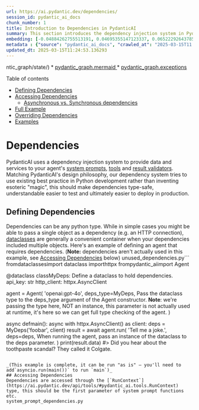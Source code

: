 ```yaml
---
url: https://ai.pydantic.dev/dependencies/
session_id: pydantic_ai_docs
chunk_number: 1
title: Introduction to Dependencies in PydanticAI
summary: This section introduces the dependency injection system in PydanticAI, detailing how it supplies data and services for agents' system prompts, tools, and results. It also outlines the table of contents covering defining dependencies, accessing them, handling both asynchronous and synchronous dependencies, overriding, and providing examples.
embedding: [-0.04884262755513191, 0.04695355147123337, 0.06522292643785477, -0.012254155240952969, 0.043349385261535645, 0.044095076620578766, 0.0016343017341569066, 0.012117446400225163, -0.030772099271416664, 0.0064067114144563675, -0.002613018499687314, -0.05498213320970535, 0.01756097562611103, -0.05224794149398804, 0.015671897679567337, -0.04677955433726311, -0.010744135826826096, 0.024819014593958855, 0.017697684466838837, 0.07973901182413101, 0.08913469314575195, 0.03472425043582916, 0.035469938069581985, 0.021525556221604347, -0.02639739029109478, -0.010924343951046467, 0.031169800087809563, 0.028733883053064346, 0.022097250446677208, 0.010421003215014935, 0.030647817999124527, -0.009395681321620941, -0.0194003414362669, 0.047177255153656006, 0.03437626361846924, 0.008600279688835144, 0.001363989431411028, 0.0039490447379648685, -0.02619853988289833, 0.02756563574075699, 0.027018796652555466, -0.021624980494379997, 0.023476775735616684, 0.010539070703089237, -0.07914245873689651, 0.02544042281806469, -0.0230542179197073, 0.016666149720549583, -0.001598570728674531, -0.0007814199198037386, -0.07193413376808167, 0.019798042252659798, -0.0035606648307293653, -0.002299207728356123, -0.02504272200167179, 0.010874630883336067, -0.018356377258896828, 0.01469007320702076, -0.04444306343793869, -0.05885971710085869, 0.0205313041806221, 0.018865931779146194, -0.02102842926979065, 0.05746776610612869, -0.0461084358394146, -0.01844337396323681, -0.03785614296793938, -0.0025959298945963383, -0.06691315770149231, 0.012223085388541222, 0.046506136655807495, 0.058611154556274414, -0.056672364473342896, -0.031542643904685974, -0.03812956437468529, -0.03653876110911369, 0.035171665251255035, 0.08297032862901688, 0.006760913413017988, -0.03957122936844826, 0.0034022058825939894, 0.019313344731926918, -0.046232715249061584, -0.008389000780880451, -0.0386018343269825, -0.05135311558842659, -0.045561596751213074, -0.022731086239218712, 0.009060121141374111, -0.024831444025039673, -0.0276402048766613, -0.021276991814374924, -0.0702936127781868, 0.03678732365369797, 0.036812178790569305, 0.03962093964219093, 0.020469162613153458, -0.005372067913413048, -0.04576044902205467, 0.02995184063911438, 0.011123194359242916, -0.005468385759741068, -0.09877893328666687, -0.03072238713502884, 0.035668790340423584, 0.017685256898403168, -0.010147584602236748, -0.004166537430137396, -0.023750193417072296, 0.00705297477543354, -0.06895137578248978, 0.005589560139924288, 0.024259747937321663, 0.03196519985795021, -0.047276683151721954, -0.006092900410294533, -0.022619232535362244, -0.010644710622727871, 0.02044430561363697, -0.03390399366617203, -0.01814509928226471, 0.019263632595539093, 0.017399409785866737, 0.03380456566810608, 0.03832841292023659, 0.015236911363899708, -0.017623117193579674, -0.021761689335107803, -0.026422247290611267, -0.014255087822675705, 0.023377349600195885, -0.005107969511300325, 0.006972191855311394, -0.02793848142027855, -0.023650769144296646, -0.012645642273128033, -0.02054373174905777, -0.026447102427482605, -0.02562684565782547, 0.01680285856127739, 0.054485008120536804, -0.017697684466838837, 0.0016063383081927896, 0.05048314481973648, -0.006375640630722046, 0.07223240286111832, -0.0029501321259886026, 0.019711045548319817, -0.04374708607792854, -0.007090259343385696, 0.008041013032197952, 0.026819948107004166, -0.026745378971099854, -0.0386018343269825, 0.0007441354682669044, -0.001517011085525155, 0.00897312443703413, 0.016740716993808746, 0.08008699864149094, -0.02689451538026333, -0.0029703278560191393, 0.03753301128745079, -0.0004971259622834623, -0.0194003414362669, -0.037110455334186554, 0.0015939101576805115, -0.029529284685850143, 0.01918906345963478, -0.02151312679052353, -0.02860959991812706, -0.004722696729004383, -0.045835018157958984, -0.015187199227511883, 0.01502563338726759, 0.07551343739032745, -0.02007146179676056, -0.02677023410797119, -0.014279943890869617, -0.03544508293271065, -0.0783967673778534, 0.005337890237569809, -0.020295169204473495, -0.02599968947470188, 0.014391797594726086, -0.021239707246422768, -0.024458598345518112, -0.009725026786327362, 0.04329967498779297, -0.005772875621914864, 0.055727824568748474, 0.04168401286005974, 0.029032157734036446, 0.0007969550788402557, 0.0017927605658769608, 0.02312878705561161, 0.01314898207783699, 0.048047225922346115, 0.005048935767263174, 0.024520739912986755, -0.014851639047265053, -0.0006245145341381431, 0.01976075768470764, 0.02197296917438507, 0.018667081370949745, -0.002945471554994583, -0.05329190567135811, -0.02314121462404728, -0.03032468631863594, -0.019325772300362587, -0.007904303260147572, -0.016840143129229546, -0.06711200624704361, 0.0027761380188167095, 0.03293459862470627, -0.033456578850746155, -0.017871679738163948, -0.014267516322433949, 0.030399253591895103, 0.013322976417839527, 0.02639739029109478, -0.008065869100391865, 0.017585832625627518, 0.040739476680755615, -0.041609443724155426, -0.02238309755921364, -0.00643156748265028, -0.024930868297815323, -0.03646419197320938, -0.01271399762481451, 0.02908186987042427, 0.028634456917643547, -0.029405001550912857, -0.00994251947849989, 0.010184869170188904, 0.002749728038907051, -0.04021749272942543, 0.031343795359134674, -0.006030759774148464, -0.01851794309914112, -0.006866552866995335, -0.026919372379779816, -0.024210035800933838, -0.0384029820561409, 0.02746621146798134, -0.027764486148953438, 0.015386049635708332, -0.012247941456735134, -0.02928072027862072, 0.028137331828475, 0.012216871604323387, 0.017299983650445938, 0.001620320021174848, 0.034599967300891876, 0.0006497591966763139, -0.018505515530705452, -0.06755942106246948, 0.006064936984330416, -0.02466987818479538, -0.03798042610287666, 0.03099580481648445, -0.008022370748221874, 0.048917196691036224, -0.002342706313356757, 0.003644554875791073, 0.0022665837313979864, -9.602687350707129e-05, 0.006903836969286203, -0.005977939814329147, -0.01565946824848652, -0.0168774276971817, 0.02888301946222782, 0.02110299840569496, 0.07258039712905884, -0.028187043964862823, -0.05846201628446579, 0.008078297600150108, -0.01660400815308094, 0.01415566261857748, -0.02534099668264389, -0.0018890787614509463, -0.0021329813171178102, 0.00930868461728096, 0.039496660232543945, 0.054584432393312454, -0.021836258471012115, 0.031144943088293076, -0.020407021045684814, 0.019064782187342644, -0.007369892671704292, 0.03621562942862511, 0.028957588598132133, 0.04518875107169151, 0.028733883053064346, -0.03159235790371895, 0.021339133381843567, -0.03012583591043949, 0.014603075571358204, 0.028162186965346336, 0.010389933362603188, -0.01708870567381382, -0.02189840003848076, 0.006040080916136503, -0.014789498411118984, 0.004331210162490606, -0.00083423953037709, 0.014267516322433949, 0.010980269871652126, 0.004275283310562372, 0.01469007320702076, -0.027391642332077026, -0.01968618854880333, 0.01899021305143833, 0.0023194034583866596, 0.014540934935212135, -0.0343514047563076, 0.0060525089502334595, 0.051601678133010864, -0.025800839066505432, 0.05970483273267746, -0.024060897529125214, -0.04854435473680496, -0.005263321567326784, 0.04702811688184738, -0.019363056868314743, -0.06189218536019325, -0.023352492600679398, -0.004489669110625982, -0.002219978254288435, -0.022780798375606537, 0.02821189910173416, 0.006512350402772427, -0.00935218296945095, 0.029355289414525032, 0.045362748205661774, 0.01161410566419363, -0.030747242271900177, -0.028162186965346336, 0.042777691036462784, 0.021289421245455742, 0.04742581769824028, -0.05239707976579666, -0.017933819442987442, -0.012707782909274101, -0.018107814714312553, 0.006176790222525597, 0.04466677084565163, -0.025552276521921158, 0.02399875782430172, -0.007854590192437172, -0.004812800791114569, 0.007133758161216974, -0.025651700794696808, 0.0043249959126114845, 0.00935218296945095, -0.020767439156770706, -0.02409818209707737, -0.010309150442481041, -0.0016529439017176628, -0.022320957854390144, 0.0031318936962634325, -0.07292838394641876, 0.01620630733668804, -0.04732639342546463, 0.005052042659372091, -0.048320647329092026, -0.0012746620923280716, 0.002631660783663392, -0.017784683033823967, 0.010557712987065315, 0.0044927760027348995, 0.040739476680755615, 0.0408637560904026, -0.0408637560904026, -0.02025788463652134, -0.01881621964275837, -0.018952928483486176, -0.03972036764025688, -0.0015146808000281453, 0.021811403334140778, 0.024744445458054543, 0.009240329265594482, -0.008065869100391865, 0.03283517062664032, 0.021326705813407898, 0.04486561939120293, 0.028584744781255722, -0.024632593616843224, -0.01444150973111391, -0.01108590979129076, 0.019176635891199112, 0.06447724252939224, -0.061494484543800354, -0.011029982939362526, 0.008233649656176567, -0.036339908838272095, -0.008904769085347652, -0.01747397892177105, -0.011446326039731503, 0.04136088117957115, -0.00902905035763979, -0.00859406590461731, 0.010669566690921783, -0.03199005872011185, -0.021550411358475685, -0.02342706173658371, 0.017983533442020416, 0.06020195782184601, -0.024036042392253876, 0.016069598495960236, 0.009861736558377743, 0.05018486827611923, -0.011688674800097942, -0.007935374043881893, -0.019064782187342644, -0.029902128502726555, -0.04859406501054764, -0.013596395961940289, 0.008183936588466167, 0.05890943109989166, 0.034699395298957825, 0.0029951841570436954, -0.03243746981024742, -0.014615504071116447, -0.02315364219248295, -0.00801615696400404, 0.0389995351433754, 0.03318316116929054, -0.013248407281935215, -0.005114183761179447, -0.03686189278960228, -0.006549634970724583, 0.02967842109501362, 0.05771632865071297, 0.0038589404430240393, 0.012689140625298023, -0.0037346589379012585, 0.02679509110748768, 0.027590492740273476, 0.00277147744782269, -0.018890786916017532, 0.00910983420908451, -0.042777691036462784, 0.0001768098445609212, 0.052546218037605286, -0.03765729442238808, -0.0006711200694553554, -0.037185024470090866, -0.06800683587789536, 0.02947957068681717, -0.008693491108715534, -0.003249961184337735, 0.03109523095190525, -0.03241261467337608, 0.009631816297769547, -0.01843094639480114, -0.0021391953341662884, 0.012154730036854744, 0.009501320309937, 0.04039148613810539, -0.02696908451616764, 0.052446793764829636, 0.00840764306485653, -0.01623116433620453, 0.04352337867021561, -0.014901351183652878, 0.013509398326277733, 0.03271089121699333, -0.004091968294233084, -0.0140686659142375, 0.02033245377242565, 0.0044834548607468605, -0.015137486159801483, -0.0044741337187588215, -0.031144943088293076, 0.00834550242871046, -0.024446170777082443, 0.005838123150169849, 0.013633680529892445, -0.014230231754481792, 0.02275594137609005, 0.013509398326277733, -0.0011464968556538224, 0.003995649982243776, 0.008364144712686539, 0.018878359347581863, 0.04588472843170166, 0.006223395932465792, -0.03283517062664032, -0.013223551213741302, 0.007537672761827707, -0.01075034961104393, 0.0157464649528265, 0.09420537203550339, -0.012875563465058804, 0.05080627650022507, 0.028460463508963585, -0.027242504060268402, -0.00968774314969778, -0.02198539674282074, -0.02756563574075699, 0.04337424412369728, 0.006649060174822807, -0.025179430842399597, 0.06407953798770905, 0.010222152806818485, -0.05378903076052666, 0.023750193417072296, -0.005583346355706453, -0.010806276462972164, 0.046903837472200394, -0.030970949679613113, 0.014242659322917461, 0.006145719904452562, 0.032586608082056046, -0.01748640649020672, 0.009488892741501331, 0.013944383710622787, -0.026322821155190468, -0.007189684547483921, -0.0017026565037667751, 0.023762622848153114, -0.035643935203552246, -0.0016016778536140919, -0.003684946335852146, 0.0055864532478153706, -0.02171197719871998, -0.005406245123594999, -0.008065869100391865, 0.0048562996089458466, 0.022594375535845757, 0.0013235979713499546, 0.0018626688979566097, -0.0017865465488284826, 0.0277396310120821, -0.05214851722121239, 0.03770700469613075, 0.006748485378921032, -0.010936771519482136, -0.022159390151500702, -0.006481280084699392, -0.017237843945622444, 0.010737921111285686, -0.04019263759255409, -0.019822899252176285, -0.02312878705561161, 0.027043653652071953, 0.01881621964275837, 0.004178965464234352, 0.000843560672365129, 0.002884884364902973, 0.041609443724155426, 0.024396458640694618, -0.001002019620500505, -0.013708248734474182, 0.014540934935212135, 0.005325462203472853, -0.008581637404859066, -0.01511263009160757, 0.008929625153541565, -0.002087929053232074, -0.011844026856124401, -0.03427683562040329, 0.016007456928491592, 0.02110299840569496, 0.0026363213546574116, 0.04404536262154579, 0.02324064075946808, -0.04051576927304268, -0.03012583591043949, 0.0015201180940493941, -0.004020506516098976, -0.007090259343385696, -0.024259747937321663, -0.009072549641132355, 0.027590492740273476, 0.0176728293299675, 0.010352648794651031, 0.0018005281453952193, -0.028733883053064346, -0.007599813397973776, -0.007891874760389328, -0.014677644707262516, 0.02908186987042427, 0.01559732761234045, -0.022519808262586594, -0.009439179673790932, 0.002911294111981988, -0.018977785483002663, -0.005962404888123274, 0.019325772300362587, 0.00792294554412365, -0.014168091118335724, -0.019934752956032753, 0.015038060955703259, -0.03420226648449898, -0.0021189996041357517, 0.007867018692195415, 0.01601988449692726, -0.062339600175619125, 0.029827559366822243, 0.004704054910689592, -0.027590492740273476, -0.009358396753668785, -0.0005934441578574479, -0.0059313345700502396, 0.00026002019876614213, 0.023762622848153114, 0.011943452060222626, -0.03477396443486214, 0.042777691036462784, -0.025775982066988945, -0.0020723938941955566, 0.017498834058642387, -0.0276402048766613, -0.045636165887117386, -0.00212521362118423, -0.038054995238780975, 0.03793071210384369, 0.03924809768795967, -0.028013048693537712, 0.033456578850746155, 0.031144943088293076, -0.016951996833086014, -0.005601988639682531, 0.006736057344824076, -0.01306198537349701, 0.013981668278574944, -0.008159080520272255, -0.01671586185693741, 0.006990834139287472, -0.03658847138285637, 0.01430479995906353, 0.027814198285341263, 0.0011806741822510958, -0.020419450476765633, 0.0012513593537732959, -0.016951996833086014, 0.008910983800888062, -0.00974366907030344, -0.03330744057893753, 0.009314898401498795, 0.01205530483275652, -0.0212272796779871, -0.012738853693008423, 0.008196365088224411, 0.012080161832273006, -0.0071275439113378525, 0.024930868297815323, 0.04096318036317825, -0.036712754517793655, 0.0035606648307293653, -0.002847599796950817, 0.015970172360539436, -0.009053907357156277, 0.014702500775456429, 0.005434208549559116, -0.01611931063234806, -0.01233493909239769, -0.020953860133886337, 0.015696752816438675, -0.04446791857481003, 0.022867795079946518, 0.0495634600520134, -0.023290352895855904, -0.003846512408927083, 0.021525556221604347, 0.047177255153656006, 0.015000776387751102, 0.019922323524951935, 0.005990368314087391, -0.03944694623351097, 0.03907410427927971, 0.027018796652555466, 0.03589249774813652, -0.017933819442987442, -0.032387759536504745, 0.01688985526561737, -0.0034519184846431017, -0.02686966024339199, 0.024545595049858093, -0.02542799524962902, 0.0007052975124679506, -0.04339909926056862, 0.018207238987088203, 0.06467609107494354, -0.055330123752355576, -0.0076308841817080975, 0.022594375535845757, 0.008413857780396938, 0.03231319040060043, -0.009296256117522717, 0.007761379703879356, 0.004014292266219854, -0.001257573370821774, 0.020220600068569183, -0.01272642519325018, 0.00020234580733813345, -0.004840764217078686, -0.01444150973111391, -0.03703588619828224, -0.02878359518945217, 0.012626999989151955, 0.00263010710477829, 0.030076121911406517, -0.023538915440440178, -0.04078918695449829, 0.0030278079211711884, 0.025577131658792496, 0.03962093964219093, -0.02485629916191101, -0.018406089395284653, 0.031542643904685974, -0.02599968947470188, 0.02245766669511795, -0.013596395961940289, -0.02235824055969715, 0.007525244727730751, 0.01003573089838028, 0.028858164325356483, -0.02686966024339199, -0.01623116433620453, -0.0008544353186152875, -0.02362591214478016, -0.007208326831459999, -0.008768059313297272, -0.04096318036317825, -0.03099580481648445, 0.01551033090800047, -0.010389933362603188, 0.01661643572151661, -0.0030744136311113834, -0.008699704892933369, -0.02823675610125065, 0.004147895146161318, 0.013074413873255253, -0.021960539743304253, -0.052745066583156586, 0.034997668117284775, -0.032785460352897644, 0.007021904457360506, -0.027764486148953438, -0.01257728785276413, -0.015870748087763786, -0.011135621927678585, 0.013919527642428875, 0.0015480814035981894, 0.01738698221743107, 0.039993785321712494, -0.007059189025312662, 0.021252136677503586, -0.051104553043842316, 0.008991766721010208, -0.008233649656176567, -0.003066645935177803, 0.03072238713502884, 0.015410905703902245, -0.009476464241743088, -0.009265185333788395, -0.03636476770043373, 0.006984620355069637, -0.002244834555312991, 0.000561985420063138, -0.021562838926911354, 0.024309460073709488, 0.0028942052740603685, -0.025601988658308983, 0.017623117193579674, -0.04578530415892601, 0.005605095531791449, 0.02458287961781025, -0.00582880200818181, -0.006260680500417948, 0.012117446400225163, 0.012887991033494473, 0.024508310481905937, -0.0085878511890769, -0.013099269941449165, -0.02341463416814804, -0.002923722146078944, -0.018294235691428185, 0.0038869038689881563, 0.020233027637004852, -0.006217182148247957, 0.03263632208108902, 0.02121485210955143, 0.002886437810957432, -0.004430635366588831, -0.02967842109501362, -0.03213919699192047, -0.037483301013708115, -0.05741805210709572, -0.002561752451583743, -0.0006416032556444407, -0.007202112581580877, 0.005036507733166218, 0.01373310573399067, 0.011210191063582897, -0.09132204204797745, -0.019909895956516266, 0.023551343008875847, -0.0034208481665700674, 0.0556781105697155, -0.000340997357852757, 0.039695508778095245, 0.027789343148469925, -0.0008785148384049535, -0.013173839077353477, -0.022581947967410088, 0.000708016159478575, -0.022818082943558693, -0.007245611399412155, 0.03452540189027786, 0.0008637564023956656, 0.018555227667093277, -0.00941432360559702, 0.05761690065264702, -0.009818238206207752, -0.019437626004219055, 0.010582569055259228, -0.03131893649697304, 0.012366008944809437, 0.0019605406560003757, -0.022296100854873657, -0.010911915451288223, 0.042777691036462784, 0.01825695112347603, 0.031617213040590286, -0.016293304041028023, -0.05249650403857231, -0.02362591214478016, 0.04705297574400902, -0.013223551213741302, 0.04991145059466362, 0.01861736923456192, 0.02686966024339199, 0.02534099668264389, -0.0019714152440428734, 0.024458598345518112, 0.0029252758249640465, 0.010104085318744183, 0.011893738992512226, 0.04561131075024605, 0.017585832625627518, -0.012266583740711212, -8.762816287344322e-05, -0.007177256513386965, -0.0006116980221122503, -0.008444927632808685, 0.021910827606916428, 0.012962560169398785, 0.0019108280539512634, 0.02696908451616764, -0.0072766817174851894, -0.028137331828475, 0.015249339863657951, -0.0014385583344846964, 0.038825538009405136, -0.0037315520457923412, -0.0036569831427186728, 0.02437160164117813, -0.004020506516098976, -0.020692870020866394, -0.0047910516150295734, 0.01804567314684391, -0.022146962583065033, -0.011123194359242916, 0.02054373174905777, -0.014764642342925072, 0.012682926841080189, 0.008121795952320099, -0.007394749205559492, -0.00945782195776701, 0.039123814553022385, 0.0011200869921594858, -0.008668634109199047, -0.00897312443703413, -0.016653720289468765, 0.04476619511842728, -0.02938014641404152, 0.009339754469692707, 0.04548702761530876, -0.02754078060388565, 0.0028677955269813538, -0.014230231754481792, 0.007084045559167862, -0.019698617979884148, 0.036339908838272095, -0.002010253258049488, 0.00599968945607543, 0.0006742271361872554, 0.009712599217891693, -0.04625757411122322, 0.013372689485549927, -0.032984308898448944, 0.01997203752398491, 0.018679508939385414, 0.0003712909820023924, 0.028261613100767136, 0.032860029488801956, 0.007400962989777327, -0.0037439800798892975, -0.02247009426355362, 0.03877582773566246, -0.02314121462404728, -0.030846668407320976, -0.03156749904155731, 0.006636632140725851, -0.023439491167664528, 0.002505825599655509, -0.019412769004702568, 0.03012583591043949, -0.012800994329154491, -0.005443529691547155, 0.04625757411122322, -0.0027512817177921534, -0.043051112443208694, 0.005107969511300325, 0.009892807342112064, 0.035743359476327896, -0.02726736105978489, 0.026173682883381844, 0.008525710552930832, -0.018269380554556847, 0.011322044767439365, -0.01531148049980402, -0.02111542597413063, -0.012254155240952969, 0.025403138250112534, 0.005943762604147196, -0.04290197417140007, 0.00645642401650548, -0.011228833347558975, 0.02045673504471779, 0.044691625982522964, -0.004138574004173279, -0.01085598859935999, -0.018194811418652534, 0.027615347877144814, -0.019909895956516266, 0.0007041323697194457, 0.00810315366834402, -0.012887991033494473, 0.011029982939362526, 0.014391797594726086, -0.010110300034284592, -0.011545751243829727, -0.0012086376082152128, 0.0273419301956892, 0.017722541466355324, -0.008562995120882988, 0.012776138260960579, 0.003127233125269413, 0.05885971710085869, 0.011837813071906567, -0.03025011718273163, -0.0024498989805579185, -0.029429858550429344, -0.05652322620153427, 0.025378281250596046, 0.0036569831427186728, -0.030448967590928078, 0.01551033090800047, 0.00410439632833004, 0.0004334317345637828, -0.010930557735264301, -0.01531148049980402, -0.033357154577970505, 0.007618455681949854, -0.0065558492206037045, 0.012838278897106647, 0.011216404847800732, 0.03591735288500786, 0.08063383400440216, 0.043622806668281555, -0.014429082162678242, -0.007904303260147572, 0.022880224511027336, 0.01766039989888668, -0.0018704365938901901, 0.011962094344198704, -0.012887991033494473, 0.03196519985795021, -0.026546528562903404, 0.02171197719871998, 0.028336182236671448, 0.006102221552282572, 0.01382010243833065, 0.014963492751121521, -0.007711667101830244, -0.01784682273864746, 0.011023769155144691, -0.0031940345652401447, -0.003945937380194664, 0.023004505783319473, -0.009644243866205215, 0.02938014641404152, -0.0034115270245820284, 0.021276991814374924, 0.031492929905653, 0.003172285156324506, -0.027093365788459778, 0.00883641466498375, 0.040739476680755615, -0.011682461015880108, -0.01834394969046116, 0.015236911363899708, 0.03263632208108902, -0.0072953240014612675, -0.010675780475139618, 0.00941432360559702, 0.017908964306116104, -0.03370514139533043, 0.02274351380765438, -0.01844337396323681, 0.005104862619191408, -0.007376106921583414, 0.003945937380194664, -0.019835326820611954, -0.04039148613810539, -0.010439645498991013, 0.019450053572654724, 0.0046791983768343925, 0.004862513393163681, 0.03400341793894768, -0.008482212200760841, 0.02754078060388565, 0.006686344742774963, 0.0001196209414047189, 0.04213142767548561, -0.021823830902576447, 0.000436927133705467, -0.0140189528465271, -0.029926985502243042, 0.003408420132473111, 0.02254466339945793, 0.02120242267847061, -0.00501786544919014, -0.0034239552915096283, -0.013099269941449165, -0.010862203314900398, -0.03656361624598503, 0.008308217860758305, 0.0071275439113378525, 0.010383719578385353, 0.033829424530267715, 0.008239863440394402, -0.020953860133886337, 0.006111542694270611, 0.01565946824848652, 0.013472114689648151, -0.014627932570874691, 0.033730000257492065, -0.02736678533256054, 0.0337548553943634, 0.014913779683411121, -0.011844026856124401, -0.0076308841817080975, 0.0008249184465967119, 0.0316917821764946, -0.009557247161865234, -0.005844337400048971, -0.04426907002925873, -0.026993941515684128, 0.010222152806818485, 0.010234581306576729, 0.02562684565782547, 0.0208295788615942, -0.029429858550429344, 0.0230542179197073, 0.0010012427810579538, 0.022681374102830887, -0.018306665122509003, 0.0018378125969320536, -0.03032468631863594, 0.010576355271041393, -0.01651701144874096, -0.043051112443208694, -0.047376107424497604, -0.008687276393175125, -3.517263394314796e-05, 0.000889389484655112, 0.004514525178819895, -0.01997203752398491, -0.018393661826848984, -0.027963336557149887, 0.003809227840974927, 0.014652788639068604, 0.01785925030708313, -0.00787323247641325, 0.010445860214531422, -0.03062296099960804, -0.003486095927655697, -0.029032157734036446, -0.0026021439116448164, -0.004067112226039171, -0.003821656107902527, -0.03885039687156677, -0.013248407281935215, 0.01804567314684391, -0.02179897390305996, 0.035942208021879196, 0.02504272200167179, 0.004840764217078686, -0.012639428488910198, -0.025291284546256065, 0.03206462785601616, 0.017051421105861664, -0.011514680460095406, -0.017598260194063187, 0.004766195546835661, -0.03763243928551674, 0.023004505783319473, 0.03420226648449898, -0.046506136655807495, -0.031070373952388763, -0.020494019612669945, -0.0017523691058158875, -0.00935218296945095, 0.034599967300891876, 0.01698928140103817, -0.000184577438631095, 0.020891720429062843, -0.03290973976254463, 0.004275283310562372, 0.007407177239656448, 0.008190150372684002, -0.03929780796170235, 0.0045114182867109776, 0.009482678025960922, 6.932577525731176e-05, -0.004110610578209162, -0.014578219503164291, 0.012105017900466919, -0.047376107424497604, -0.013223551213741302, 0.011266117915511131, -0.008736989460885525, 0.01444150973111391, -0.03283517062664032, -0.001412925310432911, -0.03688674792647362, 0.008556781336665154, -0.0386018343269825, 0.013509398326277733, -0.020904147997498512, 0.00013146652781870216, 0.015497902408242226, 0.06517321616411209, 0.03251203894615173, -0.04178344085812569, 0.044592201709747314, 0.025378281250596046, 0.004728910978883505, 0.02880845032632351, -0.0021096784621477127, -0.008811558596789837, -0.052745066583156586, -0.0057449121959507465, 0.03706074133515358, 0.03658847138285637, -0.00585365854203701, -0.036613330245018005, -0.017250271514058113, 0.009569675661623478, -0.0036165916826575994, 0.018095385283231735, 0.0008264719508588314, 0.02995184063911438, 0.04772409424185753, -0.022830510511994362, -0.009314898401498795, -0.00014282662596087903, 0.005925120320171118, 0.02005903422832489, -0.03507223725318909, -0.0077178808860480785, 0.021152710542082787, 0.0229547917842865, -0.006990834139287472, -0.0019698617979884148, 0.02005903422832489, -0.052745066583156586, 0.010980269871652126, -0.004657449200749397, -0.035569366067647934, -0.02361348457634449, 0.018853502348065376, 0.04444306343793869, 0.009954947978258133, 0.0015053596580401063, -0.03934752196073532, 0.0001951607846422121, 0.022532235831022263, 0.019735902547836304, -0.008389000780880451, 0.01671586185693741, 0.020593443885445595, -0.0009367718012072146, 0.01851794309914112, 0.003970793914049864, -0.025800839066505432, -0.02073015458881855, -0.02506757713854313, -0.00645642401650548, 0.021065713837742805, 0.01070063654333353, 0.007183470763266087, -0.028535032644867897, 0.02545285038650036, -0.0039397235959768295, 0.012160944752395153, -0.0035699859727174044, 0.0046885195188224316, 0.03464968129992485, -0.023762622848153114, 0.006928693503141403, 0.04523846507072449, -0.013037129305303097, -0.0154481902718544, 0.019810469821095467, 0.007512816693633795, 0.0016016778536140919, 0.03807985037565231, 0.0016405157512053847, -0.0154481902718544, 0.028286468237638474, 0.020220600068569183, 0.004231784958392382, -0.024520739912986755, -0.029728135094046593, 0.012987416237592697, -0.031045518815517426, -0.03621562942862511, 0.017784683033823967, 0.027665061876177788, -0.020108746364712715, 0.0104645024985075, 0.001915488624945283, 0.009252757765352726, -0.012676713056862354, 0.027789343148469925, 0.03251203894615173, 0.003476774785667658, 0.008954482153058052, 0.014279943890869617, -0.0273419301956892, 0.02111542597413063, 0.016765573993325233, -0.014317228458821774, -0.024222463369369507, -0.004244212992489338, -0.00988037884235382, 0.020792294293642044, -0.020220600068569183, -0.0037253377959132195, 0.008693491108715534, 0.01613173820078373, -0.0020351095590740442, -8.092861389741302e-05, -0.007624669931828976, -0.007202112581580877, 0.02025788463652134, -0.005710734985768795, -0.03400341793894768, -0.01604474149644375, -0.03350629284977913, -0.015547615475952625, -0.0071275439113378525, 0.0003916808927897364, -0.031716637313365936, -0.021339133381843567, 0.008364144712686539, 0.014888923615217209, 0.022196674719452858, -0.04054062440991402, -0.0020786081440746784, -0.015858318656682968, -0.029156439006328583, 0.01348454225808382, -0.008643778041005135, -0.005757340230047703, -0.020991144701838493, 0.009047692641615868, -0.002619232516735792, -0.009693956933915615, -0.0239863283932209, -0.03385427966713905, -0.016479726880788803, 0.011937238276004791, -0.014168091118335724, -0.008475998416543007, 0.0001693335361778736, -0.005319247953593731, 0.007506602443754673, 0.006711200810968876, -0.009401895105838776, 0.023016933351755142, -0.007904303260147572, 0.004759981296956539, 0.008420071564614773, 0.00845114141702652, -0.0019481125054880977, -0.04983688145875931, 0.051303401589393616, -0.011850240640342236, -0.015547615475952625, -0.03937237709760666, 0.0230542179197073, 0.02506757713854313, -0.026223396882414818, -0.008109367452561855, 0.04568587988615036, 0.025800839066505432, -0.0015636165626347065, 0.0060897935181856155, -0.008575423620641232, -0.025167003273963928, 0.01746154949069023, -0.044492777436971664, 0.05816373974084854, 0.009650458581745625, 0.008215007372200489, -0.003032468492165208, 0.027863912284374237, -0.03136865049600601, 0.028187043964862823, -0.007307752035558224, -0.02084200643002987, -0.0316917821764946, 0.03370514139533043, -0.006151934154331684, -0.03276060149073601, -0.007823520340025425, -0.047550100833177567, -0.017163274809718132, 0.004564237780869007, -0.04011806845664978, -0.00959453172981739, -0.02034488134086132, -0.01410594955086708, -0.006568277254700661, 0.01918906345963478, 0.01551033090800047, -0.025502562522888184, -0.007786235772073269, 0.03062296099960804, 0.02427217736840248, -0.022146962583065033, -0.010594997555017471, -0.012459220364689827, 0.0008637564023956656, -0.015572471544146538, 0.008047226816415787, 0.006922479253262281, 0.015858318656682968, 0.012216871604323387, -0.019624048843979836, -0.01546061784029007, -0.01348454225808382, 0.014416653662919998, -0.041236601769924164, 0.029728135094046593, 0.02841074950993061, 0.031070373952388763, 0.02332763746380806, 0.029429858550429344, -0.03502252697944641, -0.005536740645766258, -0.02649681456387043, 0.025601988658308983, -0.00597483292222023, -0.011893738992512226, -0.04464191570878029, 0.03897467628121376, 0.008196365088224411, -0.031169800087809563, 0.011160478927195072, 0.027714774012565613, -0.01697685196995735, -0.006649060174822807, -0.03226347640156746, -0.00032915177871473134, -0.025850551202893257, -0.025651700794696808, 0.007767593488097191, 0.02552741952240467, -7.015108167252038e-06, -0.008730774745345116, 0.03196519985795021, -0.012030448764562607, -0.016392730176448822, -0.0172751285135746, 0.01152710895985365, 0.045661021023988724, 0.014391797594726086, -0.0015030293725430965, -0.014714929275214672, 0.010153798386454582, -0.011732173152267933, -0.0037781575229018927, -0.003837191266939044, -0.004138574004173279, -0.04961317405104637, 0.01161410566419363, 0.017995961010456085, -0.0001567112049087882, 0.012453005649149418, -0.018480658531188965, 0.0039210813120007515, 0.00379369268193841, -0.005201180465519428, 0.0374087318778038, 0.013049556873738766, -0.03952151536941528, 0.02524157240986824, -0.07342550903558731, -0.008314432576298714, 0.016082026064395905, 0.03962093964219093, -0.006419139448553324, 0.004101289436221123, -0.020705297589302063, 0.02399875782430172, 0.012651856057345867, 0.020904147997498512, 0.016865000128746033, -0.023277925327420235, 0.0345502570271492, -0.0009911449160426855, 0.006823054049164057, -0.03340686485171318, -0.0074817463755607605, 0.005685878451913595, -0.005723163019865751, 0.012310082092881203, 0.02104085683822632, -0.004039148800075054, 0.022681374102830887, 0.019425198435783386, 0.019276060163974762, -0.0027404071297496557, -0.0016638186061754823, 0.0011798974592238665, 0.05781575292348862, -0.014752213843166828, -0.01700170896947384, -0.01613173820078373, 0.025167003273963928, -0.014168091118335724, 0.050060588866472244, 0.007357464637607336, 0.0026611776556819677, 0.023364922031760216, 0.03636476770043373, 0.017884107306599617, -0.04118688777089119, -0.015535186976194382, 0.005583346355706453, 0.016740716993808746, 0.021078141406178474, -0.03333229944109917, 0.002397079486399889, 0.05721919983625412, 0.012434364296495914, 0.007606027647852898, 0.011539537459611893, 0.03646419197320938, 0.026993941515684128, 0.005869193933904171, 0.0161441657692194, -0.04091347008943558, 0.06164362281560898, 0.003346279263496399, -0.018406089395284653, -0.008177722804248333, 0.018393661826848984, 0.01737455278635025, 0.018356377258896828, 0.04235513508319855, 0.04436849430203438, -0.01449122279882431, 0.002283672569319606, 0.001610998879186809, 0.02199782431125641, -0.005648593883961439, 0.000949976674746722, 0.0031784994062036276, -0.029529284685850143, -0.0012164051877334714, -0.007419605273753405, 0.012297654524445534, 0.029703278094530106, -0.0017430479638278484, 0.013621252030134201, 0.0019838435109704733, -0.043821655213832855, 0.00825850572437048, -0.0059220134280622005, 0.015013204887509346, 0.001558955991640687, -0.036339908838272095, -0.0008264719508588314, -0.000683936639688909, -0.011067267507314682, -0.017113562673330307, -0.038353271782398224, 0.0018626688979566097, -0.008190150372684002, -0.013012273237109184, -0.02716793492436409, -0.003784371539950371, -0.007208326831459999, 0.018592512235045433, 0.011322044767439365, -0.0391983836889267, 0.014279943890869617, 0.014553363434970379, 0.018107814714312553, -0.011732173152267933, 0.0349479578435421, -0.029504427686333656, -0.01299984473735094, -0.025900263339281082, -0.04426907002925873, -0.005592667497694492, 0.028957588598132133, -0.03102066181600094, -0.020133603364229202, -0.02821189910173416, 0.014180518686771393, -0.018691936507821083, -0.0001891409046947956, -0.003712909761816263, 0.005800839047878981, -0.015224483795464039, -0.00532856909558177]
metadata : {"source": "pydantic_ai_docs", "crawled_at": "2025-03-15T11:24:53.136293", "url_path": "/dependencies/", "chunk_size": 3409}
updated_dt: 2025-03-15T11:24:53.136293
---
```

ntic_graph/state/)
    * [ pydantic_graph.mermaid  ](https://ai.pydantic.dev/api/pydantic_graph/mermaid/)
    * [ pydantic_graph.exceptions  ](https://ai.pydantic.dev/api/pydantic_graph/exceptions/)


Table of contents 
  * [ Defining Dependencies  ](https://ai.pydantic.dev/dependencies/#defining-dependencies)
  * [ Accessing Dependencies  ](https://ai.pydantic.dev/dependencies/#accessing-dependencies)
    * [ Asynchronous vs. Synchronous dependencies  ](https://ai.pydantic.dev/dependencies/#asynchronous-vs-synchronous-dependencies)
  * [ Full Example  ](https://ai.pydantic.dev/dependencies/#full-example)
  * [ Overriding Dependencies  ](https://ai.pydantic.dev/dependencies/#overriding-dependencies)
  * [ Examples  ](https://ai.pydantic.dev/dependencies/#examples)


# Dependencies
PydanticAI uses a dependency injection system to provide data and services to your agent's [system prompts](https://ai.pydantic.dev/agents/#system-prompts), [tools](https://ai.pydantic.dev/tools/) and [result validators](https://ai.pydantic.dev/results/#result-validators-functions).
Matching PydanticAI's design philosophy, our dependency system tries to use existing best practice in Python development rather than inventing esoteric "magic", this should make dependencies type-safe, understandable easier to test and ultimately easier to deploy in production.
## Defining Dependencies
Dependencies can be any python type. While in simple cases you might be able to pass a single object as a dependency (e.g. an HTTP connection), [dataclasses](https://docs.python.org/3/library/dataclasses.html#module-dataclasses) are generally a convenient container when your dependencies included multiple objects.
Here's an example of defining an agent that requires dependencies.
(**Note:** dependencies aren't actually used in this example, see [Accessing Dependencies](https://ai.pydantic.dev/dependencies/#accessing-dependencies) below)
unused_dependencies.py```
fromdataclassesimport dataclass
importhttpx
frompydantic_aiimport Agent

@dataclass
classMyDeps: 
Define a dataclass to hold dependencies.
[](https://ai.pydantic.dev/dependencies/#__code_0_annotation_1)
  api_key: str
  http_client: httpx.AsyncClient

agent = Agent(
  'openai:gpt-4o',
  deps_type=MyDeps, 
Pass the dataclass type to the deps_type argument of the Agent constructor[](https://ai.pydantic.dev/api/agent/#pydantic_ai.agent.Agent.__init__). **Note**: we're passing the type here, NOT an instance, this parameter is not actually used at runtime, it's here so we can get full type checking of the agent.
[](https://ai.pydantic.dev/dependencies/#__code_0_annotation_2)
)

async defmain():
  async with httpx.AsyncClient() as client:
    deps = MyDeps('foobar', client)
    result = await agent.run(
      'Tell me a joke.',
      deps=deps, 
When running the agent, pass an instance of the dataclass to the deps parameter.
[](https://ai.pydantic.dev/dependencies/#__code_0_annotation_3)
    )
    print(result.data)
    #> Did you hear about the toothpaste scandal? They called it Colgate.

```

_(This example is complete, it can be run "as is" — you'll need to add`asyncio.run(main())` to run `main`)_
## Accessing Dependencies
Dependencies are accessed through the [`RunContext`](https://ai.pydantic.dev/api/tools/#pydantic_ai.tools.RunContext) type, this should be the first parameter of system prompt functions etc.
system_prompt_dependencies.py